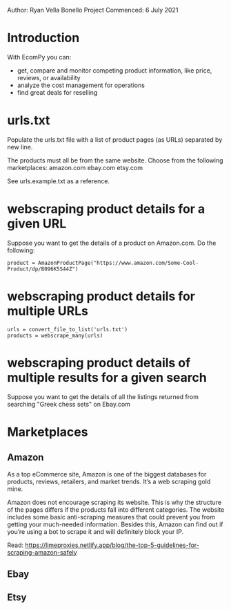 
Author:					Ryan Vella Bonello
Project Commenced:		6 July 2021

# Introduction

With EcomPy you can:

- get, compare and monitor competing product information, like price, reviews, or availability
- analyze the cost management for operations
- find great deals for reselling





# urls.txt 

Populate the urls.txt file with a list of product pages (as URLs) separated by new line.

The products must all be from the same website. Choose from the following marketplaces:
	amazon.com
	ebay.com
	etsy.com

See urls.example.txt as a reference.


# webscraping product details for a given URL

Suppose you want to get the details of a product on Amazon.com. Do the following:

	product = AmazonProductPage("https://www.amazon.com/Some-Cool-Product/dp/B096K5S44Z")


# webscraping product details for multiple URLs

	urls = convert_file_to_list('urls.txt')
	products = webscrape_many(urls)


# webscraping product details of multiple results for a given search

Suppose you want to get the details of all the listings returned from searching "Greek chess sets" on Ebay.com







# Marketplaces

## Amazon
As a top eCommerce site, Amazon is one of the biggest databases for products, reviews, retailers, and market trends. It’s a web scraping gold mine.

Amazon does not encourage scraping its website. This is why the structure of the pages differs if the products fall into different categories. The website includes some basic anti-scraping measures that could prevent you from getting your much-needed information. Besides this, Amazon can find out if you’re using a bot to scrape it and will definitely block your IP.

Read: https://limeproxies.netlify.app/blog/the-top-5-guidelines-for-scraping-amazon-safely


## Ebay

## Etsy